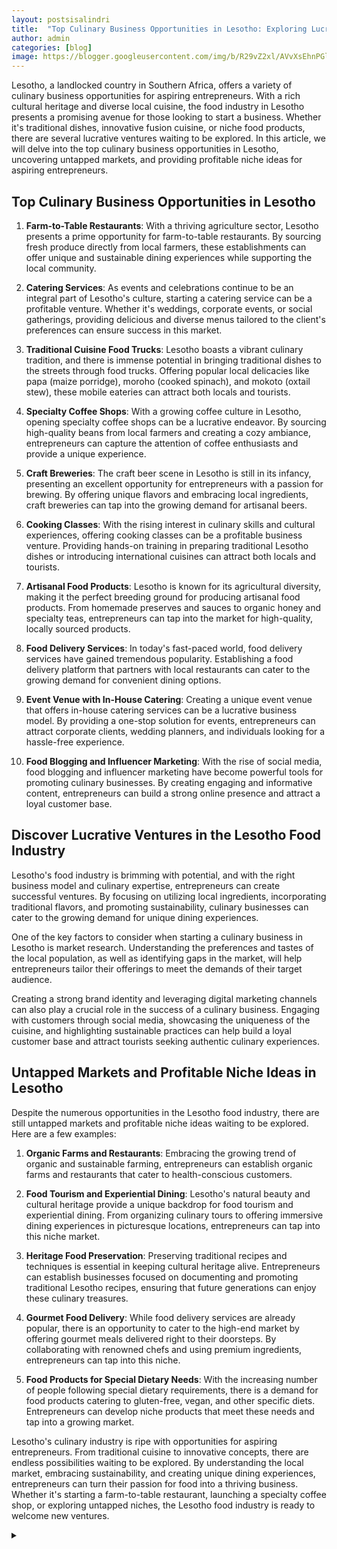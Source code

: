 ```yaml
---
layout: postsisalindri
title:  "Top Culinary Business Opportunities in Lesotho: Exploring Lucrative Ventures and Untapped Markets"
author: admin
categories: [blog]
image: https://blogger.googleusercontent.com/img/b/R29vZ2xl/AVvXsEhnPGlXcGdqcPHGT5hgml9a0-ZzXSSVnxkS7xScI2onWWQ_JxatXzG-Ji062NU-_8bx4CX-BXyzBTOrq26bixn-6GVhMPjjj6fmBfLyXbKeyExKurDkpn3gX74vEDG1ViaUGphoQ-csyPpkrqLQTlteiUceYK-LhXAdN9TdsfaehDQMnK78sDZQObQ23vA/s1600/images%20%281%29.jpeg
---
```










<p>Lesotho, a landlocked country in Southern Africa, offers a variety of culinary business opportunities for aspiring entrepreneurs. With a rich cultural heritage and diverse local cuisine, the food industry in Lesotho presents a promising avenue for those looking to start a business. Whether it's traditional dishes, innovative fusion cuisine, or niche food products, there are several lucrative ventures waiting to be explored. In this article, we will delve into the top culinary business opportunities in Lesotho, uncovering untapped markets, and providing profitable niche ideas for aspiring entrepreneurs.</p>
<h2>Top Culinary Business Opportunities in Lesotho</h2>
<ol>
<li>
<p><strong>Farm-to-Table Restaurants</strong>: With a thriving agriculture sector, Lesotho presents a prime opportunity for farm-to-table restaurants. By sourcing fresh produce directly from local farmers, these establishments can offer unique and sustainable dining experiences while supporting the local community.</p>
</li>
<li>
<p><strong>Catering Services</strong>: As events and celebrations continue to be an integral part of Lesotho's culture, starting a catering service can be a profitable venture. Whether it's weddings, corporate events, or social gatherings, providing delicious and diverse menus tailored to the client's preferences can ensure success in this market.</p>
</li>
<li>
<p><strong>Traditional Cuisine Food Trucks</strong>: Lesotho boasts a vibrant culinary tradition, and there is immense potential in bringing traditional dishes to the streets through food trucks. Offering popular local delicacies like papa (maize porridge), moroho (cooked spinach), and mokoto (oxtail stew), these mobile eateries can attract both locals and tourists.</p>
</li>
<li>
<p><strong>Specialty Coffee Shops</strong>: With a growing coffee culture in Lesotho, opening specialty coffee shops can be a lucrative endeavor. By sourcing high-quality beans from local farmers and creating a cozy ambiance, entrepreneurs can capture the attention of coffee enthusiasts and provide a unique experience.</p>
</li>
<li>
<p><strong>Craft Breweries</strong>: The craft beer scene in Lesotho is still in its infancy, presenting an excellent opportunity for entrepreneurs with a passion for brewing. By offering unique flavors and embracing local ingredients, craft breweries can tap into the growing demand for artisanal beers.</p>
</li>
<li>
<p><strong>Cooking Classes</strong>: With the rising interest in culinary skills and cultural experiences, offering cooking classes can be a profitable business venture. Providing hands-on training in preparing traditional Lesotho dishes or introducing international cuisines can attract both locals and tourists.</p>
</li>
<li>
<p><strong>Artisanal Food Products</strong>: Lesotho is known for its agricultural diversity, making it the perfect breeding ground for producing artisanal food products. From homemade preserves and sauces to organic honey and specialty teas, entrepreneurs can tap into the market for high-quality, locally sourced products.</p>
</li>
<li>
<p><strong>Food Delivery Services</strong>: In today's fast-paced world, food delivery services have gained tremendous popularity. Establishing a food delivery platform that partners with local restaurants can cater to the growing demand for convenient dining options.</p>
</li>
<li>
<p><strong>Event Venue with In-House Catering</strong>: Creating a unique event venue that offers in-house catering services can be a lucrative business model. By providing a one-stop solution for events, entrepreneurs can attract corporate clients, wedding planners, and individuals looking for a hassle-free experience.</p>
</li>
<li>
<p><strong>Food Blogging and Influencer Marketing</strong>: With the rise of social media, food blogging and influencer marketing have become powerful tools for promoting culinary businesses. By creating engaging and informative content, entrepreneurs can build a strong online presence and attract a loyal customer base.</p>
</li>
</ol>
<h2>Discover Lucrative Ventures in the Lesotho Food Industry</h2>
<p>Lesotho's food industry is brimming with potential, and with the right business model and culinary expertise, entrepreneurs can create successful ventures. By focusing on utilizing local ingredients, incorporating traditional flavors, and promoting sustainability, culinary businesses can cater to the growing demand for unique dining experiences.</p>
<p>One of the key factors to consider when starting a culinary business in Lesotho is market research. Understanding the preferences and tastes of the local population, as well as identifying gaps in the market, will help entrepreneurs tailor their offerings to meet the demands of their target audience.</p>
<p>Creating a strong brand identity and leveraging digital marketing channels can also play a crucial role in the success of a culinary business. Engaging with customers through social media, showcasing the uniqueness of the cuisine, and highlighting sustainable practices can help build a loyal customer base and attract tourists seeking authentic culinary experiences.</p>
<h2>Untapped Markets and Profitable Niche Ideas in Lesotho</h2>
<p>Despite the numerous opportunities in the Lesotho food industry, there are still untapped markets and profitable niche ideas waiting to be explored. Here are a few examples:</p>
<ol>
<li>
<p><strong>Organic Farms and Restaurants</strong>: Embracing the growing trend of organic and sustainable farming, entrepreneurs can establish organic farms and restaurants that cater to health-conscious customers.</p>
</li>
<li>
<p><strong>Food Tourism and Experiential Dining</strong>: Lesotho's natural beauty and cultural heritage provide a unique backdrop for food tourism and experiential dining. From organizing culinary tours to offering immersive dining experiences in picturesque locations, entrepreneurs can tap into this niche market.</p>
</li>
<li>
<p><strong>Heritage Food Preservation</strong>: Preserving traditional recipes and techniques is essential in keeping cultural heritage alive. Entrepreneurs can establish businesses focused on documenting and promoting traditional Lesotho recipes, ensuring that future generations can enjoy these culinary treasures.</p>
</li>
<li>
<p><strong>Gourmet Food Delivery</strong>: While food delivery services are already popular, there is an opportunity to cater to the high-end market by offering gourmet meals delivered right to their doorsteps. By collaborating with renowned chefs and using premium ingredients, entrepreneurs can tap into this niche.</p>
</li>
<li>
<p><strong>Food Products for Special Dietary Needs</strong>: With the increasing number of people following special dietary requirements, there is a demand for food products catering to gluten-free, vegan, and other specific diets. Entrepreneurs can develop niche products that meet these needs and tap into a growing market.</p>
</li>
</ol>
<p>Lesotho's culinary industry is ripe with opportunities for aspiring entrepreneurs. From traditional cuisine to innovative concepts, there are endless possibilities waiting to be explored. By understanding the local market, embracing sustainability, and creating unique dining experiences, entrepreneurs can turn their passion for food into a thriving business. Whether it's starting a farm-to-table restaurant, launching a specialty coffee shop, or exploring untapped niches, the Lesotho food industry is ready to welcome new ventures.</p>




<details><summary></summary>
<a id="show_id" onclick="document.getElementById('spoiler_id').style.display=''; document.getElementById('show_id').style.display='none';"></a><span id="spoiler_id" style="display: none;"><a class="link" onclick="document.getElementById('spoiler_id').style.display='none'; document.getElementById('show_id').style.display='';"></a>
<div style="background-color: rgba(0, 0, 0, 0); margin: 1px;">
<div class="smallfont"><i><span style="font-size: 16px; font-weight: bold; margin-right: 3px;"></span></i><input onclick="if (this.parentNode.parentNode.getElementsByTagName('div')[1].getElementsByTagName('div')[0].style.display != '') { this.parentNode.parentNode.getElementsByTagName('div')[1].getElementsByTagName('div')[0].style.display = ''; this.innerText = ''; this.value = 'Hide'; } else { this.parentNode.parentNode.getElementsByTagName('div')[1].getElementsByTagName('div')[0].style.display = 'none'; this.innerText = ''; this.value = 'new posts'; }" style="background-color: #00000000; font-size: 16px; width: auto;" type="button" value="new posts" />
</div>
<div class="alt2" style="background-color: rgba(255, 255, 255, 0); margin: 0px; padding: 0px;">
<div style="display: none;" loading="lazy"><p>
 
seoyoon282
서윤
goraegoraebab 
goraegoraebab
spsa_7 
spsa_7
🐶
x_kimda 
x_kimda
킴다경 Kimda
from.eunchae 
from.eunchae
venviav 
venviav
JIAN 지안 🇰🇷
cherie_bbing 
cherie_bbing
경험을 사랑하는 간호사 BING🇰🇷
yu_yuhwa 
yu_yuhwa
유유화
evyoon 
evyoon
EVELYN
misskimnayoon 
misskimnayoon
Nayoon Kim
zzyuridarong 
zzyuridarong
쮸리
green.teabag 
green.teabag
Green
3.18oz 
3.18oz
힙뜨니 । 🍑힙메이커 ✘ 다이어트 꿀팁
onestar_xx 
onestar_xx
최한별
about_minjii 
about_minjii
Min Jee Kim
jjin2ny 
jjin2ny
영진
itsgusu 
itsgusu
GUSU 구수
xxunnus2 
xxunnus2
선우☀️
ssol_ra.c 
ssol_ra.c
쏠라씨
jm_7218 
jm_7218
안 지미
maycoco__ 
maycoco__
메이코코
m1nkicom 
m1nkicom
민키
yhy_y 
yhy_y
하야니 🧸🤎
cherry_.coco 
cherry_.coco
𝑪𝒉𝒆𝒓𝒓𝒚 𝑪𝒐𝒌𝒆🍒
k.bbibbi 
k.bbibbi
김지영✨
feel0100 
feel0100
아리샤
kgo_111 
kgo_111
김가온
seon_h_e 
seon_h_e
cccxx.ii 
cccxx.ii
🤍
zi9oomon 
zi9oomon
지구
yj_eve 
yj_eve
영주伊娃
a__ran_e 
a__ran_e
아란
jini_bbangg_ 
jini_bbangg_
스윗핑크  포포리나 사쟝  지니빵 🍔
dal.sora 
dal.sora
달소라🌙
ji2love_ 
ji2love_
차지희 CHAJIHEE
heex.x 
heex.x
힉스🍒
yun_chocho 
yun_chocho
윤초이
sx_xny 
sx_xny
써니✨
love.bitt 
love.bitt
onxxi 
onxxi
xxɪ
eeu_nkyo 
eeu_nkyo
은교
s_h_j_ 
s_h_j_
서 현주
2ee_miji 
2ee_miji
운동하는 간호사&필라테스 강사_미지✨
___yesri 
___yesri
임예슬 예슬림 (yeseul + slim)
luvurse1f_ 
luvurse1f_
ʏᴜʜʏᴜɴ
jin_09.10 
jin_09.10
찌니탱이
love_boki 
love_boki
러브미우 ღ
marieansu 
marieansu
마리앤수
yuy9__7 
yuy9__7
kimxeul 
kimxeul
김 슬기
berry_3.14_official 
berry_3.14_official
빛베리 𝑩𝒆𝒂𝒕 𝑩𝒆𝒓𝒓𝒚✨🍓🇰🇷
_yetto 
_yetto
필라테스강사 전예진 예또
12____17 
12____17
허애선 HEO AESUN
fit__joo 
fit__joo
핏쭈 | 부산PT 운동 다이어트 트레이닝전문
jsunxye 
jsunxye
수입의류 | 루엘리아 𝑅𝑢𝑒́𝑙𝑖𝑎
s_e____2 
s_e____2
siisiin_ii 
siisiin_ii
fleur_jin___ 
fleur_jin___
플레르 (fleur) / 이찐콩
jxx_85 
jxx_85
ⓊⓃⒾⒿⒶⓃⒼ 유니장 in부산
yeb00__ 
yeb00__
전예빈 Yebin
_9.km 
_9.km
미니
hnpilates 
hnpilates
하나
_to.jy 
_to.jy
🇰🇷 유지연
won_aaa__ 
won_aaa__
kimyaji_ 
kimyaji_
야지 🩷
danlyun 
danlyun
김미주
rim_vely_vely 
rim_vely_vely
림블리🌸사는게꽃같네 
soo_flower 
soo_flower
수련
gogum_i 
gogum_i
Ji hyeon
wxxyu_c 
wxxyu_c
우유씨 정화란
ssun__pre 
ssun__pre
QUEEN (한채희)
noreungza 
noreungza
잉플루언서 노릉자
piamodel
피아 PIA
94.167kg 
94.167kg
유주다
sia_jiwoo 
sia_jiwoo
시아지우 sia_jiwoo
olivi4b4by 
olivi4b4by
ˋˏ 희뽀 ˎˊ
realroda_jenny 
realroda_jenny
리얼로다
rumiious 
rumiious
박루미
lee.hye.jung 
lee.hye.jung
sandy.95__ 
sandy.95__
샌디(송지영) SANDY
hj_cutie 
hj_cutie
안효정
el.f_in 
el.f_in
queenka_yeon 
queenka_yeon
Ha Yeon
vanhani_love 
vanhani_love
상봉미용실 중랑구 미용실 반하니원장 레이어드컷 헤어컨설팅
r_love_ubin_ 
r_love_ubin_
yul_______mom 
yul_______mom
율맘🕊
bbobbo_ra_ 
bbobbo_ra_
ᴘᴜʀᴘʟᴇ
ri.aan 
ri.aan
리안
swai_sy 
swai_sy
박수연 Suyeon Park
_kangeunwook 
_kangeunwook
강은욱
hxxmiso 
hxxmiso
krystal_wears_the___ 
krystal_wears_the___
강승연 𝐊𝐫𝐲𝐬𝐭𝐚𝐥 𝐊𝐚𝐧𝐠
bokyung_po 
bokyung_po
이보경 뽀언니
shin_haeri_ 
shin_haeri_
신해리
hahaha_m003 
hahaha_m003
Aa
_your_summer 
_your_summer
zszszsxxcy 
zszszsxxcy
🦋
aa_yoon 
aa_yoon
박윤아
moon_n_6 
moon_n_6
김 세 연
sonbi8888 
sonbi8888
손비로하SONBIROHA 🇰🇷 틱톡.유튜브
pilate____ 
pilate____
PILATE🌷
won._.niii 
won._.niii
Hailey Ryou
min.joy___ 
min.joy___
민죠이
_soohyo 
_soohyo
김수효
jihea_a 
jihea_a
🤍지혜
mihi215 
mihi215
규리
afresh25 
afresh25
doyu.____ 
doyu.____
sally__j 
sally__j
셀리 장
hhjj0804 
hhjj0804
희지
cooomong 
cooomong
앙큼한 코몽씨
_.0_.oo 
_.0_.oo
셴
ji_aeeeez 
ji_aeeeez
박지애
cloverain_oo 
cloverain_oo
단비❤️
godrhea 
godrhea
레아
banybany__77 
banybany__77
dami_amond 
dami_amond
김 소현
a_longming 
a_longming
아롱
mj.monde 
mj.monde
rose.4.14 
rose.4.14
백만로즈
jin.aaaaaaaa 
jin.aaaaaaaa
디나
yea_rang 
yea_rang
예랑 🫦
chuu_romi 
chuu_romi
Lee Ju Hee
diamant.ete 
diamant.ete
에떼 / 광고모델
hana_sooong 
hana_sooong
송하나
today_so2 
today_so2
소이 | 여행 • 운동
iamluna__ 
iamluna__
광교PT LUNA🌙🇰🇷루나쌤
minsniluv 
minsniluv
민선 (Gwak Min Seon)
chae.on 
chae.on
Paradise is where I am
ychuu_0u0 
ychuu_0u0
ychuu
illb.fine 
illb.fine
onezuumin 
onezuumin
li_m.e 
li_m.e
림이 👸🏻
y__eonj 
y__eonj
연정
moon.fit_ 
moon.fit_
🩰
hirslandim_ 
hirslandim_
woooozzzzz 
woooozzzzz
박유진😊
__krb99 
__krb99
__habin_s2 
__habin_s2
오영경
_aarome 
_aarome
아연
o_8.6 
o_8.6
(유화)𝒥𝒾 𝒴𝑒𝑜𝓃
han_kyung__ 
han_kyung__
우 한경
chu0.0a 
chu0.0a
제이웜(𝒥.𝓌𝒶𝓇𝓂)
ahyo12_07 
ahyo12_07
아효 (산타 맘🐶) 𝐀𝐡𝐲𝐨🇰🇷
sso1124 
sso1124
e_seoa 
e_seoa
이서아
95pje 
95pje
박지은 🇰🇷
mj_siha 
mj_siha
김미진
shashaola 
shashaola
이윤희
doeungram 
doeungram
도은
maodoyo 
maodoyo
도요
alistmary_ 
alistmary_
Mary
pinkgabong 
pinkgabong
유가연 👙WBFF BIKINI PRO🏆
xiao_eggsy 
xiao_eggsy
감동란
yehehehoho 
yehehehoho
jjulllove 
jjulllove
minnnui 
minnnui
Le'Nore
h.jean_ 
h.jean_
💎
_lim_oo 
_lim_oo
정예림(오늘은 예림)
hui_kwon 
hui_kwon
Hui Kwon
2lyn_98 
2lyn_98
이린
a.hyuniiii 
a.hyuniiii
elire_esthetic 
elire_esthetic
안산피부관리 10년간 압출만 해온 압출장인의 확실한 코치🔍
93.sss 
93.sss
민e
rang92_ 
rang92_
정사랑
1004jjang 
1004jjang
장타쿠 ᴊᴀɴɢᴛᴀᴋᴜ ｡·͜·｡
chna.y 
chna.y
한나
chachabeby_ 
chachabeby_
yejoo6 
yejoo6
육예주
qtd___ 
qtd___
do._.vely 
do._.vely
도블리 (레이싱모델 도유리)
s_jisu_02 
s_jisu_02
신지수
artlist_st 
artlist_st
아트리스트 스튜디오
jj_writer_ee 
jj_writer_ee
지은
__ejiny 
__ejiny
진진(JINJIN)
youuuu_d 
youuuu_d
유디🌿
hhhh7j











</p></div></div></div></span>
</details>

